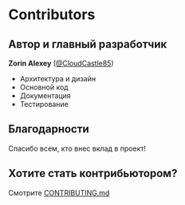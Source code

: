 # Contributors

## Автор и главный разработчик

**Zorin Alexey** ([@CloudCastle85](https://t.me/CloudCastle85))
- Архитектура и дизайн
- Основной код
- Документация
- Тестирование

## Благодарности

Спасибо всем, кто внес вклад в проект!

## Хотите стать контрибьютором?

Смотрите [CONTRIBUTING.md](CONTRIBUTING.md)
